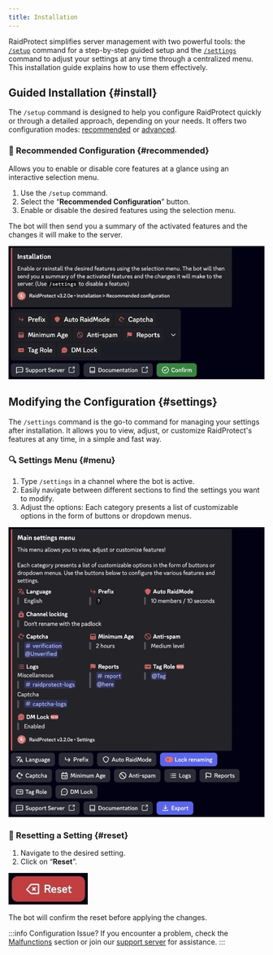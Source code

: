 ```yaml
---
title: Installation
---
```


RaidProtect simplifies server management with two powerful tools: the [`/setup`](#install) command for a step-by-step guided setup and the [`/settings`](#settings) command to adjust your settings at any time through a centralized menu. This installation guide explains how to use them effectively.

## Guided Installation {#install}

The `/setup` command is designed to help you configure RaidProtect quickly or through a detailed approach, depending on your needs. It offers two configuration modes: [recommended](#recommended) or [advanced](#advanced).

### 🔧 Recommended Configuration {#recommended}

Allows you to enable or disable core features at a glance using an interactive selection menu.

1. Use the `/setup` command.
2. Select the “**Recommended Configuration**” button.
3. Enable or disable the desired features using the selection menu.

The bot will then send you a summary of the activated features and the changes it will make to the server.

![Recommended configuration screenshot](../../../en/docusaurus-plugin-content-docs/current/assets/rp-setup.webp)

<!--
### 🛠️ Advanced Configuration {#advanced}

If you want to configure the bot more thoroughly, opt for the advanced configuration. The bot guides you step by step with clear explanations.

1. Use the `/setup` command.
2. Select the “**Advanced Configuration**” button.
3. Each step introduces a feature, its purpose, and a recommended minimum configuration.
4. Use the “**Previous**” and “**Next**” buttons to move forward or go back.

At the end, a summary of the settings is displayed to confirm your choices.
-->
## Modifying the Configuration {#settings}

The `/settings` command is the go-to command for managing your settings after installation. It allows you to view, adjust, or customize RaidProtect's features at any time, in a simple and fast way.

### 🔍 Settings Menu {#menu}

1. Type `/settings` in a channel where the bot is active.
2. Easily navigate between different sections to find the settings you want to modify.
3. Adjust the options: Each category presents a list of customizable options in the form of buttons or dropdown menus.

![Settings screenshot](../../../en/docusaurus-plugin-content-docs/current/assets/rp-settings.webp)

### 🔄 Resetting a Setting {#reset}

1. Navigate to the desired setting.
2. Click on “**Reset**”.

![Reset button screenshot](../../../en/docusaurus-plugin-content-docs/current/assets/rp-button-reset.webp)

The bot will confirm the reset before applying the changes.

:::info Configuration Issue?
If you encounter a problem, check the [Malfunctions](./guides/malfunctions) section or join our [support server](https://raidprotect.bot/discord) for assistance.
:::